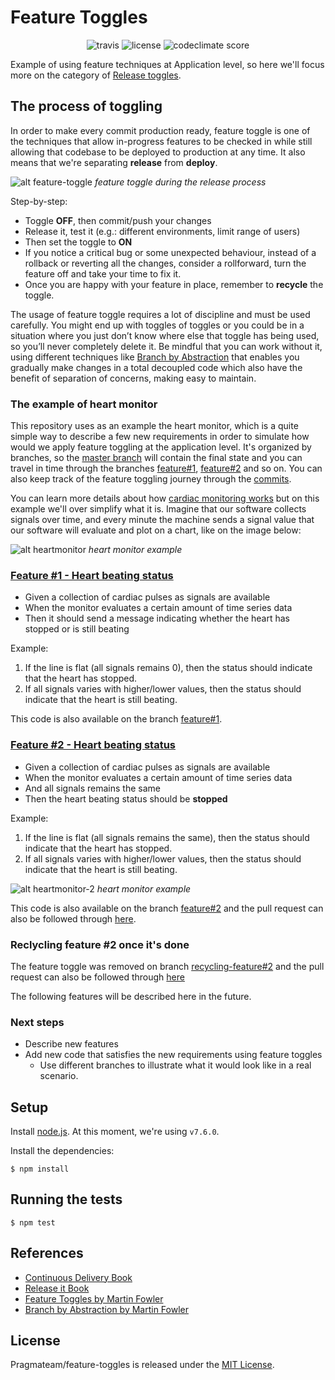 Feature Toggles
===============

<p align="center">
  <img src="https://img.shields.io/travis/Pragmateam/feature-toggles.svg" alt="travis">
  <img src="https://img.shields.io/github/license/Pragmateam/feature-toggles.svg" alt="license">
  <img src="https://img.shields.io/codeclimate/github/Pragmateam/feature-toggles.svg" alt="codeclimate score">
</p>

Example of using feature techniques at Application level, so here we'll focus
more on the category of [Release
toggles](https://martinfowler.com/articles/feature-toggles.html#ReleaseToggles).

## The process of toggling

In order to make every commit production ready, feature toggle is one of the
techniques that allow in-progress features to be checked in while still allowing
that codebase to be deployed to production at any time. It also means that we're
separating **release** from **deploy**.

![alt feature-toggle](feature-toggle.png)
_feature toggle during the release process_

Step-by-step:

* Toggle **OFF**, then commit/push your changes
* Release it, test it (e.g.: different environments, limit range of users)
* Then set the toggle to **ON**
* If you notice a critical bug or some unexpected behaviour, instead of
  a rollback or reverting all the changes, consider a rollforward, turn the feature off
  and take your time to fix it.
* Once you are happy with your feature in place, remember to **recycle** the toggle.

The usage of feature toggle requires a lot of discipline and must be used
carefully. You might end up with toggles of toggles or you could be in a
situation where you just don’t know where else that toggle has being used, so
you’ll never completely delete it. Be mindful that you can work without it, using
different techniques like [Branch by
Abstraction](https://medium.com/r/?url=https%3A%2F%2Fmartinfowler.com%2Fbliki%2FBranchByAbstraction.html)
that enables you gradually make changes in a total decoupled code which also have
the benefit of separation of concerns, making easy to maintain.

### The example of heart monitor

This repository uses as an example the heart monitor, which is a quite simple way
to describe a few new requirements in order to simulate how would we apply
feature toggling at the application level. It's organized by branches, so
the [master branch](https://github.com/Pragmateam/feature-toggles) will contain
the final state and you can travel in time through the branches
[feature#1](https://github.com/Pragmateam/feature-toggles/tree/feature%231),
[feature#2](https://github.com/Pragmateam/feature-toggles/tree/feature%232) and so on.
You can also keep track of the feature toggling journey through the
[commits](https://github.com/Pragmateam/feature-toggles/commits/master).

You can learn more details about how [cardiac monitoring
works](https://en.wikipedia.org/wiki/Cardiac_monitoring) but on this example
we'll over simplify what it is. Imagine that our software collects signals over
time, and every minute the machine sends a signal value that our software will
evaluate and plot on a chart, like on the image below:

![alt heartmonitor](heart-monitor.png)
_heart monitor example_

### [Feature #1 - Heart beating status](https://github.com/Pragmateam/feature-toggles/tree/feature%231)

- Given a collection of cardiac pulses as signals are available
- When the monitor evaluates a certain amount of time series data
- Then it should send a message indicating whether the heart has stopped or is still beating

Example:

1. If the line is flat (all signals remains 0), then the status should indicate that the heart has stopped.
2. If all signals varies with higher/lower values, then the status should indicate that the heart is still beating.

This code is also available on the branch [feature#1](https://github.com/Pragmateam/feature-toggles/tree/feature%231).

### [Feature #2 - Heart beating status](https://github.com/Pragmateam/feature-toggles/tree/feature%232)

- Given a collection of cardiac pulses as signals are available
- When the monitor evaluates a certain amount of time series data
- And all signals remains the same
- Then the heart beating status should be **stopped**

Example:

1. If the line is flat (all signals remains the same), then the status should indicate that the heart has stopped.
2. If all signals varies with higher/lower values, then the status should indicate that the heart is still beating.

![alt heartmonitor-2](heart-monitor-2.png)
_heart monitor example_

This code is also available on the branch [feature#2](https://github.com/Pragmateam/feature-toggles/tree/feature%232)
and the pull request can also be followed through [here](https://github.com/Pragmateam/feature-toggles/pull/1).

### Reclycling feature #2 once it's done

The feature toggle was removed on branch [recycling-feature#2](https://github.com/Pragmateam/feature-toggles/tree/recycling-feature%232)
and the pull request can also be followed through [here](https://github.com/Pragmateam/feature-toggles/pull/2)

The following features will be described here in the future.

### Next steps

* Describe new features
* Add new code that satisfies the new requirements using feature toggles
  * Use different branches to illustrate what it would look like in a real scenario.

## Setup

Install [node.js](https://nodejs.org/en/download/current/). At this moment,
we're using `v7.6.0`.

Install the dependencies:

```
$ npm install
```

## Running the tests

```
$ npm test
```

## References

* [Continuous Delivery Book](https://www.amazon.com/dp/0321601912?tag=contindelive-20)
* [Release it Book](https://pragprog.com/book/mnee/release-it)
* [Feature Toggles by Martin Fowler](https://martinfowler.com/articles/feature-toggles.html)
* [Branch by Abstraction by Martin Fowler](https://martinfowler.com/bliki/BranchByAbstraction.html)

## License
Pragmateam/feature-toggles is released under the [MIT
License](http://www.opensource.org/licenses/MIT).
